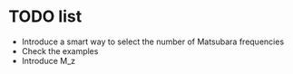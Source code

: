 # TODO list
- Introduce a smart way to select the number of Matsubara frequencies 
- Check the examples 
- Introduce M_z
